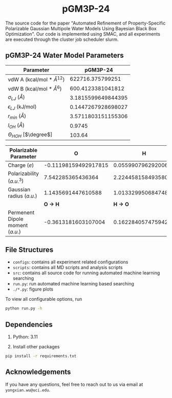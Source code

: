 <h1 align="center"><strong>pGM3P-24</strong></h1>

The source code for the paper "Automated Refinement of Property-Specific Polarizable Gaussian Multipole Water Models
Using Bayesian Black Box Optimization".
Our code is implemented using SMAC, and all experiments are executed through the cluster job scheduler slurm.

## pGM3P-24 Water Model Parameters

| Parameter     | pGM3P-24                |
|---------------|----------------------|
| vdW A (kcal/mol * $Å^{12}$)         | 622716.375799251     |
| vdW B (kcal/mol * $Å^6$)         | 600.4123381041812    |
| $\sigma_{LJ}$ ($Å$)         | 3.1815599649844395   |
| $\epsilon_{LJ}$ (kJ/mol)       | 0.1447267928698027   |
| $r_{min}$ ($Å$)         | 3.5711803151155306   |
| $l_{OH}$ ($Å$)         | 0.9745   |
| $\Theta_{HOH}$ [$\degree$]         | 103.64   |

| Polarizable Parameter   | O       | H    |
|-------------|--------------------|-------------|
| Charge ($e$)       | -0.11198159492917815 | 0.05599079629200645 |
| Polarizability ($a.u.^3$)     | 7.542285365436364 | 2.2244581584935808 |
| Gaussian radius ($a.u.$)     | 1.1435691447610588 | 1.0133299506847484 |
|        | **O $\rightarrow$ H** | **H $\rightarrow$ O** |
| Permenent Dipole moment ($a.u.$)       | -0.3613181603107004 | 0.16228405747594296 |


## File Structures

- `configs`: contains all experiment related configurations
- `scripts`: contains all MD scripts and analysis scripts
- `src`: contains all source code for running automated machine learning searching
- `run.py`: run automated machine learning based searching
- `./*.py`: figure plots

To view all configurable options, run

```bash
python run.py -h
```

## Dependencies

1. Python: 3.11

2. Install other packages

```bash
pip install -r requirements.txt
```

## Acknowledgements

If you have any questions, feel free to reach out to us via email at `yongxian.wu@uci.edu`.
